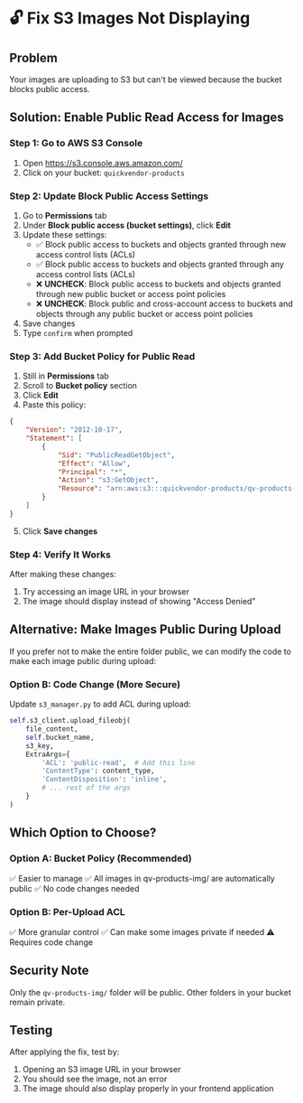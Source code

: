 # 🔓 Fix S3 Images Not Displaying

## Problem
Your images are uploading to S3 but can't be viewed because the bucket blocks public access.

## Solution: Enable Public Read Access for Images

### Step 1: Go to AWS S3 Console
1. Open https://s3.console.aws.amazon.com/
2. Click on your bucket: `quickvendor-products`

### Step 2: Update Block Public Access Settings
1. Go to **Permissions** tab
2. Under **Block public access (bucket settings)**, click **Edit**
3. Update these settings:
   - ✅ Block public access to buckets and objects granted through new access control lists (ACLs)
   - ✅ Block public access to buckets and objects granted through any access control lists (ACLs)
   - ❌ **UNCHECK**: Block public access to buckets and objects granted through new public bucket or access point policies
   - ❌ **UNCHECK**: Block public and cross-account access to buckets and objects through any public bucket or access point policies
4. Save changes
5. Type `confirm` when prompted

### Step 3: Add Bucket Policy for Public Read
1. Still in **Permissions** tab
2. Scroll to **Bucket policy** section
3. Click **Edit**
4. Paste this policy:

```json
{
    "Version": "2012-10-17",
    "Statement": [
        {
            "Sid": "PublicReadGetObject",
            "Effect": "Allow",
            "Principal": "*",
            "Action": "s3:GetObject",
            "Resource": "arn:aws:s3:::quickvendor-products/qv-products-img/*"
        }
    ]
}
```

5. Click **Save changes**

### Step 4: Verify It Works
After making these changes:
1. Try accessing an image URL in your browser
2. The image should display instead of showing "Access Denied"

## Alternative: Make Images Public During Upload

If you prefer not to make the entire folder public, we can modify the code to make each image public during upload:

### Option B: Code Change (More Secure)
Update `s3_manager.py` to add ACL during upload:

```python
self.s3_client.upload_fileobj(
    file_content,
    self.bucket_name,
    s3_key,
    ExtraArgs={
        'ACL': 'public-read',  # Add this line
        'ContentType': content_type,
        'ContentDisposition': 'inline',
        # ... rest of the args
    }
)
```

## Which Option to Choose?

### Option A: Bucket Policy (Recommended)
✅ Easier to manage
✅ All images in qv-products-img/ are automatically public
✅ No code changes needed

### Option B: Per-Upload ACL
✅ More granular control
✅ Can make some images private if needed
⚠️ Requires code change

## Security Note
Only the `qv-products-img/` folder will be public. Other folders in your bucket remain private.

## Testing
After applying the fix, test by:
1. Opening an S3 image URL in your browser
2. You should see the image, not an error
3. The image should also display properly in your frontend application
